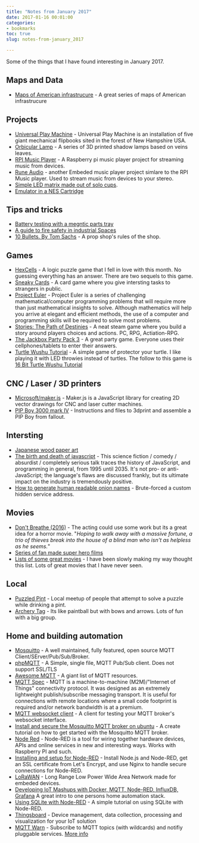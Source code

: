```yaml
---
title: "Notes from January 2017"
date: 2017-01-16 00:01:00
categories:
- bookmarks
toc: true
slug: notes-from-january_2017

---
```


Some of the things that I have found interesting in January 2017.

## Maps and Data

- [Maps of American infrastrucure](https://www.washingtonpost.com/graphics/national/maps-of-american-infrastrucure/) - A great series of maps of American infrastrucure

## Projects
 
- [Universal Play Machine](http://www.themobilestudio.co.uk/project/universal-play-machine/) - Universal Play Machine is an installation of five giant mechanical flipbooks sited in the forest of New Hampshire USA. 
- [Orbicular Lamp](http://n-e-r-v-o-u-s.com/shop/generativeProduct.php?code=137) - A series of 3D printed shadow lamps based on veins leaves.
- [RPI Music Player](http://www.rpimusicplayer.com/) - A Raspberry pi music player project for streaming music from devices.
- [Rune Audio](http://www.runeaudio.com/features/) - another Embeded music player project simlare to the RPI Music player. Used to stream music from devices to your stereo.
- [Simple LED matrix made out of solo cups](https://www.instagram.com/p/BKsnl29DW3A/). 
- [Emulator in a NES Cartridge](https://howchoo.com/g/mti0oge5nzk/pi-cart-a-raspberry-pi-retro-gaming-rig-in-an-nes-cartridge)
 
## Tips and tricks
 
- [Battery testing with a megntic parts tray](http://www.instructables.com/id/Battery-Testing-Helper-Magnetic-Parts-Tray/)
- [A guide to fire safety in industrial Spaces](https://medium.com/@guicavalcanti/a-guide-to-fire-safety-in-industrial-spaces-e08b122826dd#.iueozwem4)
- [10 Bullets. By Tom Sachs](https://www.youtube.com/watch?v=49p1JVLHUos) - A prop shop's rules of the shop. 

## Games

- [HexCells](http://store.steampowered.com/app/265890/) - A logic puzzle game that I fell in love with this month. No guessing everything has an answer. There are two sequels to this game. 
- [Sneaky Cards](https://sneakycards.com/play/) - A card game where you give intersting tasks to strangers in public.
- [Project Euler](https://projecteuler.net/) - Project Euler is a series of challenging mathematical/computer programming problems that will require more than just mathematical insights to solve. Although mathematics will help you arrive at elegant and efficient methods, the use of a computer and programming skills will be required to solve most problems.
- [Stories: The Path of Destinies](http://store.steampowered.com/app/439190/) - A neat steam game where you build a story around players choices and actions. PC, RPG, Actiation-RPG.
- [The Jackbox Party Pack 3](http://store.steampowered.com/app/434170/) - A great party game. Everyone uses their cellphones/tablets to enter their answers. 
- [Turtle Wushu Tutorial](https://www.youtube.com/watch?v=rGRyMkejMxE) - A simple game of protector your turtle. I like playing it with LED throwies instead of turtles. The follow to this game is [16 Bit Turtle Wushu Tutorial](https://www.youtube.com/watch?v=2LKstSde1s8)

## CNC / Laser / 3D printers

- [Microsoft/maker.js](https://github.com/Microsoft/maker.js) - Maker.js is a JavaScript library for creating 2D vector drawings for CNC and laser cutter machines.
- [PIP Boy 3000 mark IV](http://ytec3d.com/pip-boy-3000-mark-iv-assembly/) - Instructions and files to 3dprint and assemble a PIP Boy from fallout.

##  Intersting 

- [Japanese wood paper art](https://www.youtube.com/watch?v=TxvOMHoLRBY) 
- [The birth and death of javascript](https://www.destroyallsoftware.com/talks/the-birth-and-death-of-javascript) - This science fiction / comedy / absurdist / completely serious talk traces the history of JavaScript, and programming in general, from 1995 until 2035. It's not pro- or anti-JavaScript; the language's flaws are discussed frankly, but its ultimate impact on the industry is tremendously positive.
- [How to generate human readable onion names](https://timtaubert.de/blog/2014/11/using-the-webcrypto-api-to-generate-onion-names-for-tor-hidden-services/) - Brute-forced a custom hidden service address. 

## Movies 

- [Don't Breathe (2016)](http://www.imdb.com/title/tt4160708/) - The acting could use some work but its a great idea for a horror movie. "*Hoping to walk away with a massive fortune, a trio of thieves break into the house of a blind man who isn't as helpless as he seems.*"
- [Series of fan made super hero films](https://imgur.com/gallery/Tbf55) 
- [Lists of some great movies](https://imgur.com/gallery/Ojgeq) - I have been slowly making my way thought this list. Lots of great movies that I have never seen. 

## Local 

- [Puzzled Pint](http://www.puzzledpint.com/) - Local meetup of people that attempt to solve a puzzle while drinking a pint.
- [Archery Tag](http://6packbeach.com/archery-tag/archery-tag-info/) - Its like paintball but with bows and arrows. Lots of fun with a big group. 

## Home and building automation 

- [Mosquitto](https://mosquitto.org/) - A well maintained, fully featured, open source MQTT Client/SErver/Pub/Sub/Broker. 
- [phpMQTT](https://github.com/bluerhinos/phpMQTT) - A Simple, single file, MQTT Pub/Sub client. Does not support SSL/TLS 
- [Awesome MQTT](https://github.com/hobbyquaker/awesome-mqtt) - A giant list of MQTT resources. 
- [MQTT Spec](http://mqtt.org/) - MQTT is a machine-to-machine (M2M)/"Internet of Things" connectivity protocol. It was designed as an extremely lightweight publish/subscribe messaging transport. It is useful for connections with remote locations where a small code footprint is required and/or network bandwidth is at a premium.
- [MQTT websocket client](http://www.hivemq.com/demos/websocket-client/) - A client for testing your MQTT broker's websocket interface. 
- [Install and secure the Mosquitto MQTT broker on ubuntu](https://www.digitalocean.com/community/tutorials/how-to-install-and-secure-the-mosquitto-mqtt-messaging-broker-on-ubuntu-16-04) - A create tutorial on how to get started with the Mosquitto MQTT broker.
- [Node Red](https://nodered.org/) - Node-RED is a tool for wiring together hardware devices, APIs and online services in new and interesting ways. Works with Raspberry PI and such. 
- [Installing and setup for Node-RED](https://www.digitalocean.com/community/tutorials/how-to-connect-your-internet-of-things-with-node-red-on-ubuntu-16-04) - Install Node.js and Node-RED, get an SSL certificate from Let's Encrypt, and use Nginx to handle secure connections for Node-RED.
- [LoRaWAN](https://www.lora-alliance.org/For-Developers/LoRaWANDevelopers) - Long Range Low Power Wide Area Network made for embeded devices. 
- [Developing IoT Mashups with Docker, MQTT, Node-RED, InfluxDB, Grafana](http://air.imag.fr/index.php/Developing_IoT_Mashups_with_Docker,_MQTT,_Node-RED,_InfluxDB,_Grafana) A great intro to one persons home automation stack. 
- [Using SQLite with Node-RED](http://developers.sensetecnic.com/article/using-sqlite-with-fred/) - A simple tutorial on using SQLite with Node-RED. 
- [Thingsboard](https://thingsboard.io/) - Device management, data collection, processing and visualization for your IoT solution
- [MQTT Warn](https://github.com/jpmens/mqttwarn) - Subscribe to MQTT topics (with wildcards) and notifiy pluggable services. [More info](http://jpmens.net/2014/02/17/introducing-mqttwarn-a-pluggable-mqtt-notifier/)
